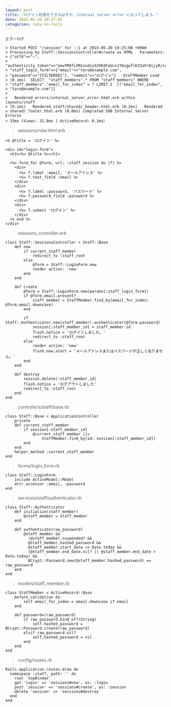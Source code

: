 ```yaml
---
layout: post
title: "ログイン処理をできるはずが、internal server error になってしまう。"
date: 2015-05-20 10:37:42
categories: ruby-on-rails
---
```

<pre><code>エラーログ

&gt; Started POST "/session" for ::1 at 2015-05-20 19:25:08 +0900
&gt; Processing by Staff::SessionsController#create as HTML   Parameters:
&gt; {"utf8"=&gt;"✓",
&gt; "authenticity_token"=&gt;"aewfM4fLXMzzudio329EdFoUcx1Y6vgwflK33aF+QijyR/srw1C2aABiPAHfpF8j8gJY3ToCUcz56AijGaGB+Q==",
&gt; "staff_login_form"=&gt;{"email"=&gt;"taro@example.com",
&gt; "password"=&gt;"[FILTERED]"}, "commit"=&gt;"ログイン"}   StaffMember Load
&gt; (0.1ms)  SELECT  "staff_members".* FROM "staff_members" WHERE
&gt; "staff_members"."email_for_index" = ? LIMIT 1  [["email_for_index",
&gt; "taro@example.com"]]
&gt; 
&gt;   Rendered errors/internal_server_error.html.erb within layouts/staff
&gt; (0.1ms)   Rendered staff/shared/_header.html.erb (0.2ms)   Rendered
&gt; shared/_footer.html.erb (0.0ms) Completed 500 Internal Server Errorin
&gt; 33ms (Views: 31.8ms | ActiveRecord: 0.1ms）
</code></pre>

<blockquote>
  <p>sessions/new.html.erb</p>
</blockquote>

<pre><code>&lt;% @title = 'ログイン' %&gt;

&lt;div id="login-form"&gt;
  &lt;h1&gt;&lt;%= @title %&gt;&lt;/h1&gt;

  &lt;%= form_for @form, url: :staff_session do |f| %&gt;
    &lt;div&gt;
      &lt;%= f.label :email, 'メールアドレス' %&gt;
      &lt;%= f.text_field :email %&gt;
    &lt;/div&gt;
    &lt;div&gt;
      &lt;%= f.label :password, 'パスワード' %&gt;
      &lt;%= f.password_field :password %&gt;
    &lt;/div&gt;
    &lt;div&gt;
      &lt;%= f.submit 'ログイン' %&gt;
    &lt;/div&gt;
  &lt;% end %&gt;
&lt;/div&gt;
</code></pre>

<blockquote>
  <p>sessions_controller.erb</p>
</blockquote>

<pre><code>class Staff::SessionsController &lt; Staff::Base
    def new
        if current_staff_member
            redirect_to :staff_root
        else
            @form = Staff::LoginForm.new
            render action: 'new'
        end
    end

    def create
        @form = Staff::LoginForm.new(params[:staff_login_form])
        if @form.email.present?
            staff_member = StaffMember.find_by(email_for_index: @form.email.downcase)
        end

        if Staff::Authenticator.new(staff_member).authenticator(@form.password)
            session[:staff_member_id] = staff_member.id
            flash.notice = 'ログインしました。'
            redirect_to :staff_root
        else
            render action: 'new'
            flash.now.alert = 'メールアドレスまたはパスワードが正しく在りません。'
        end
    end

    def destroy
        session.delete(:staff_member_id)
        flash.notice = 'ログアウトしました'
        redirect_to :staff_root
    end
end
</code></pre>

<blockquote>
  <p>controllers/staff/base.rb</p>
</blockquote>

<pre><code>class Staff::Base &lt; ApplicationController
    private
    def current_staff_member
        if session[:staff_member_id]
            @current_staff_member ||=
                StaffMember.find_by(id: session[:staff_member_id])
        end
    end
    helper_method :current_staff_member
end
</code></pre>

<blockquote>
  <p>forms/login_form.rb</p>
</blockquote>

<pre><code>class Staff::LoginForm
    include ActiveModel::Model
    attr_accessor :email, :password
end
</code></pre>

<blockquote>
  <p>services/staff/authenticator.rb</p>
</blockquote>

<pre><code>class Staff::Authenticator
    def initialize(staff_member)
        @staff_member = staff_member
    end

    def authenticate(raw_password)
        @staff_member &amp;&amp;
          !@staff_member.suspended? &amp;&amp;
          @staff_member.hashed_password &amp;&amp;
          @staff_member.start_date &lt;= Date.today &amp;&amp;
          (@staff_member.end_date.nil? || @staff_member.end_date &gt; Date.today) &amp;&amp;
          BCrypt::Password.new(@staff_member.hashed_password) == raw_password
    end
end
</code></pre>

<blockquote>
  <p>models/staff_member.rb</p>
</blockquote>

<pre><code>class StaffMember &lt; ActiveRecord::Base
    before_validation do
        self.email_for_index = email.downcase if email
    end

    def password=(raw_password)
        if raw_password.kind_of?(String)
            self.hashed_password = BCrypt::Password.create(raw_password)
        elsif raw_password.nil?
            self.hashed_password = nil
        end
    end
end
</code></pre>

<blockquote>
  <p>config/routes.rb</p>
</blockquote>

<pre><code>Rails.application.routes.draw do
  namespace :staff, path: '' do
    root 'top#index'
    get 'login' =&gt; 'sessions#new', as: :login
    post 'session' =&gt; 'sessions#create', as: :session
    delete 'session' =&gt; 'sessions#destroy'
  end
end
</code></pre>
